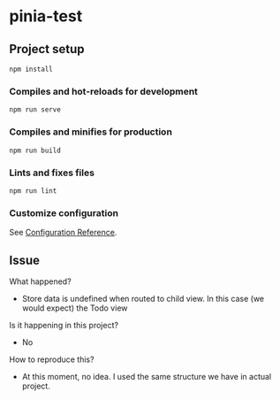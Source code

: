 # pinia-test

## Project setup
```
npm install
```

### Compiles and hot-reloads for development
```
npm run serve
```

### Compiles and minifies for production
```
npm run build
```

### Lints and fixes files
```
npm run lint
```

### Customize configuration
See [Configuration Reference](https://cli.vuejs.org/config/).


## Issue

What happened?
- Store data is undefined when routed to child view. In this case (we would expect) the Todo view

Is it happening in this project?
- No

How to reproduce this?
- At this moment, no idea. I used the same structure we have in actual project.
